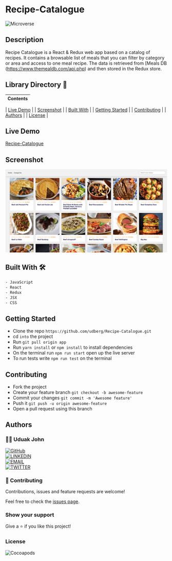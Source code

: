 # Recipe-Catalogue

![Microverse](https://img.shields.io/badge/-Microverse-6F23FF?style=for-the-badge)

## Description

Recipe Catalogue is a React & Redux web app based on a catalog of recipes. It contains a browsable list of meals that you can filter by category or area and access to one meal recipe. The data is retrieved from [Meals DB (https://www.themealdb.com/api.php) and then stored in the Redux store.


## Library Directory 📙

| Contents                    |
| --------------------------- |

| [Live Demo](#live-demo)     |
| [Screenshot](#screenshot)   |
| [Built With](#built-with-🛠) |
| [Getting Started](#getting-started-🛠) |
| [Contributing](#contributing🛠) |
| [Authors](#authors)         |
| [License](#license)         |

## Live Demo

[Recipe-Catalogue]()

 ## Screenshot

![img](./public/mockup.png)

## Built With 🛠

```
- JavaScript
- React
- Redux
- JSX
- CSS
```

## Getting Started

- Clone the repo `https://github.com/udberg/Recipe-Catalogue.git`
- cd `into` the project
- Run `git pull origin app`
- Run `yarn install` or `npm install` to install dependencies
- On the terminal run `npm run start` open up the live server
- To run tests write `npm run test` on the terminal

## Contributing

- Fork the project
- Create your feature branch `git checkout -b awesome-feature`
- Commit your changes `git commit -m 'Awesome feature'`
- Push it `git push -u origin awesome-feature`
- Open a pull request using this branch

## Authors

### 👨‍💻 Uduak John

[![GitHub](https://img.shields.io/badge/-GitHub-000?style=for-the-badge&logo=GitHub&logoColor=white)](https://github.com/udberg) <br>
[![LINKEDIN](https://img.shields.io/badge/-LINKEDIN-0077B5?style=for-the-badge&logo=Linkedin&logoColor=white)](https://www.linkedin.com/in/juduak/) <br>
[![EMAIL](https://img.shields.io/badge/-EMAIL-D14836?style=for-the-badge&logo=Mail.Ru&logoColor=white)](mailto:udberg@icloud.com) <br>
[![TWITTER](https://img.shields.io/badge/-TWITTER-1DA1F2?style=for-the-badge&logo=Twitter&logoColor=white)](https://twitter.com/juduak_)

### 🤝 Contributing

Contributions, issues and feature requests are welcome!

Feel free to check the [issues page](https://github.com/udberg/Magic-Books).

### Show your support

Give a ⭐️ if you like this project!

### License

![Cocoapods](https://img.shields.io/cocoapods/l/AFNetworking?color=red&style=for-the-badge)

